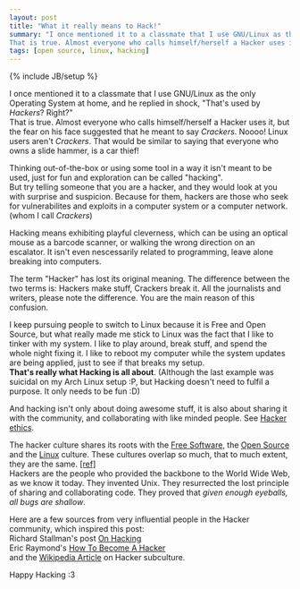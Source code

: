 ```yaml
---
layout: post
title: "What it really means to Hack!"
summary: "I once mentioned it to a classmate that I use GNU/Linux as the only Operating System at home, and he replied in shock, 'That's used by *Hackers*? Right?'  
That is true. Almost everyone who calls himself/herself a Hacker uses it, but the fear on his face suggested that he meant to say *Crackers*."
tags: [open source, linux, hacking]
---
```

{% include JB/setup %}

I once mentioned it to a classmate that I use GNU/Linux as the only Operating System at home, and he replied in shock, "That's used by *Hackers*? Right?"  
That is true. Almost everyone who calls himself/herself a Hacker uses it, but the fear on his face suggested that he meant to say *Crackers*.
Noooo! Linux users aren't *Crackers*. That would be similar to saying that everyone who owns a slide hammer, is a car thief!

Thinking out-of-the-box or using some tool in a way it isn't meant to be used, just for fun and exploration can be called "hacking".  
But try telling someone that you are a hacker, and they would look at you with surprise and suspicion. 
Because for them, hackers are those who seek for vulnerabilites and exploits in a computer system or a computer network. (whom I call _Crackers_)

Hacking means exhibiting playful cleverness, which can be using an optical mouse as a barcode scanner, or walking the wrong direction on an escalator.
It isn't even nescessarily related to programming, leave alone breaking into computers.

The term "Hacker" has lost its original meaning.
The difference between the two terms is: Hackers make stuff, Crackers break it.
All the journalists and writers, please note the difference. You are the main reason of this confusion.

I keep pursuing people to switch to Linux because it is Free and Open Source, but what really made me stick to Linux was the fact that I like to tinker with my
system. I like to play around, break stuff, and spend the whole night fixing it.
I like to reboot my computer while the system updates are being applied, just to see if that breaks my setup.  
**That's really what Hacking is all about**. 
(Although the last example was suicidal on my Arch Linux setup :P, but Hacking doesn't need to fulfil a purpose. It only needs to be fun :D)

And hacking isn't only about doing awesome stuff, it is also about sharing it with the community, and collaborating with like minded people.
See [Hacker ethics](https://en.wikipedia.org/wiki/Hacker_ethic).

The hacker culture shares its roots with the [Free Software](http://fsf.org), the [Open Source](http://opensource.org) and the [Linux](http://linuxfoundation.org) culture.
These cultures overlap so much, that to much extent, they are the same. [[ref]](http://www.catb.org/~esr/faqs/hacker-howto.html#what_is)  
Hackers are the people who provided the backbone to the World Wide Web, as we know it today. They invented Unix.
They resurrected the lost principle of sharing and collaborating code. They proved that _given enough eyeballs, all bugs are shallow_.

Here are a few sources from very influential people in the Hacker community, which inspired this post:  
Richard Stallman's post [On Hacking](https://stallman.org/articles/on-hacking.html)  
Eric Raymond's [How To Become A Hacker](http://www.catb.org/~esr/faqs/hacker-howto.html)    
and the [Wikipedia Article](https://en.wikipedia.org/wiki/Hacker_%28programmer_subculture%29) on Hacker subculture.

Happy Hacking :3
